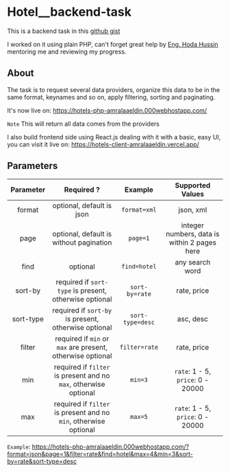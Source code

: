 # Hotel\_\_backend-task

This is a backend task in this [github gist](https://gist.github.com/ahmed3mar/483fa6bf1f5bdb8bf58f37fcd538d068)

I worked on it using plain PHP, can't forget great help by [Eng. Hoda Hussin](https://github.com/hodaa) mentoring me and reviewing my progress.

## About

The task is to request several data providers, organize this data to be in the same format, keynames and so on, apply filtering, sorting and paginating.

It's now live on: https://hotels-php-amralaaeldin.000webhostapp.com/

`Note` This will return all data comes from the providers

I also build frontend side using React.js dealing with it with a basic, easy UI, you can visit it live on: https://hotels-client-amralaaeldin.vercel.app/

## Parameters

| Parameter |                            Required ?                            |     Example      |               Supported Values               |
| :-------: | :--------------------------------------------------------------: | :--------------: | :------------------------------------------: |
|  format   |                    optional, default is json                     |   `format=xml`   |                  json, xml                   |
|   page    |             optional, default is without pagination              |     `page=1`     | integer numbers, data is within 2 pages here |
|   find    |                             optional                             |   `find=hotel`   |               any search word                |
|  sort-by  |      required if `sort-type` is present, otherwise optional      |  `sort-by=rate`  |                 rate, price                  |
| sort-type |       required if `sort-by` is present, otherwise optional       | `sort-type=desc` |                  asc, desc                   |
|  filter   |    required if `min` or `max` are present, otherwise optional    |  `filter=rate`   |                 rate, price                  |
|    min    | required if `filter` is present and no `max`, otherwise optional |     `min=3`      |      `rate`: 1 - 5, `price`: 0 - 20000       |
|    max    | required if `filter` is present and no `min`, otherwise optional |     `max=5`      |      `rate`: 1 - 5, `price`: 0 - 20000       |

`Example`: https://hotels-php-amralaaeldin.000webhostapp.com/?format=json&page=1&filter=rate&find=hotel&max=4&min=3&sort-by=rate&sort-type=desc
